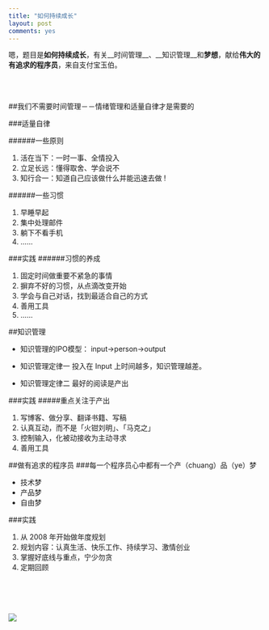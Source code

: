 ```yaml
---
title: "如何持续成长"
layout: post
comments: yes
---
```

嗯，题目是**如何持续成长**，有关__时间管理__、__知识管理__和**梦想**，献给**伟大的有追求的程序员**，来自支付宝玉伯。

<br/>
<br/>


##我们不需要时间管理－－情绪管理和适量自律才是需要的 

###适量自律



######一些原则 

1. 活在当下：一时一事、全情投入 
2. 立足长远：懂得取舍、学会说不 
3. 知行合一：知道自己应该做什么并能迅速去做 !

######一些习惯 

1. 早睡早起 
2. 集中处理邮件 
3. 躺下不看手机 
4. ……

###实践
######习惯的养成 
1. 固定时间做重要不紧急的事情 
2. 摒弃不好的习惯，从点滴改变开始 
3. 学会与自己对话，找到最适合自己的方式 
4. 善用工具 
5. ……




##知识管理

- 知识管理的IPO模型： input->person->output

- 知识管理定律一 投入在 Input 上时间越多，知识管理越差。

- 知识管理定律二 最好的阅读是产出

###实践
#####重点关注于产出 
1. 写博客、做分享、翻译书籍、写稿 
2. 认真互动，而不是「火钳刘明」、「马克之」 
3. 控制输入，化被动接收为主动寻求 
4. 善用工具


 
##做有追求的程序员
###每一个程序员心中都有一个产（chuang）品（ye）梦
- 技术梦
- 产品梦
- 自由梦

###实践
1. 从 2008 年开始做年度规划 
2. 规划内容：认真生活、快乐工作、持续学习、激情创业 
3. 掌握好底线与重点，宁少勿贪 
4. 定期回顾


</br>
</br>
</br>
</br>

<img src="http://37.media.tumblr.com/37ef0babfc03a3b2d66e02a045fcea25/tumblr_n7kwfzxUIU1tyvc86o1_1280.png">



